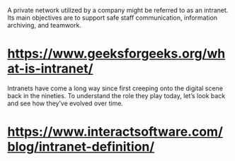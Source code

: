 A private network utilized by a company might be referred to as an intranet. Its main objectives are to support safe staff communication, information archiving, and teamwork.

# https://www.geeksforgeeks.org/what-is-intranet/

Intranets have come a long way since first creeping onto the digital scene back in the nineties. To understand the role they play today, let’s look back and see how they’ve evolved over time.

# https://www.interactsoftware.com/blog/intranet-definition/

